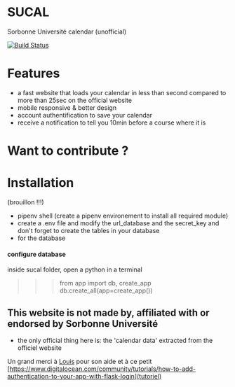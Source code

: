 # SUCAL
Sorbonne Université calendar (unofficial)

[![Build Status](https://travis-ci.com/AmineDjeghri/SUCAL.svg?branch=master)](https://travis-ci.com/AmineDjeghri/SUCAL)

# Features
- a fast website that loads your calendar in less than second compared to more than 25sec on the official website
- mobile responsive & better design
- account authentification to save your calendar 
- receive a notification to tell you 10min before a course where it is


# Want to contribute ?

# Installation
(brouillon !!!)
- pipenv shell (create a pipenv environement to install all required module)
- create a .env file and modify the url_database and the secret_key and don't forget to create the tables in your database
- for the database 

#### configure database
inside sucal folder, open a python in a terminal 
>>> from app import db, create_app 
>>> db.create_all(app=create_app()) 

## This website is not made by, affiliated with or endorsed by Sorbonne Université
- the only official thing here is:  the 'calendar data' extracted from the officiel website

Un grand merci à [Louis](https://github.com/lgvld) pour son aide
et 
à ce petit [https://www.digitalocean.com/community/tutorials/how-to-add-authentication-to-your-app-with-flask-login](tutoriel) 
